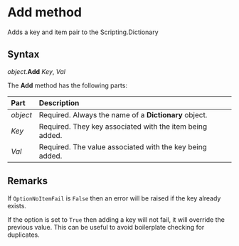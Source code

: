 # Add method
Adds a key and item pair to the Scripting.Dictionary

## Syntax
_object_.**Add** _Key_, _Val_

The **Add** method has the following parts:

Part               | Description
:---               | :---
_object_           | Required. Always the name of a **Dictionary** object.
_Key_              | Required. They key associated with the item being added.
_Val_              | Required. The value associated with the key being added.

## Remarks
If `OptionNoItemFail` is `False` then an error will be raised if the key already exists.

If the option is set to `True` then adding a key will not fail, it will override the previous value. This can be useful to avoid boilerplate checking for duplicates.